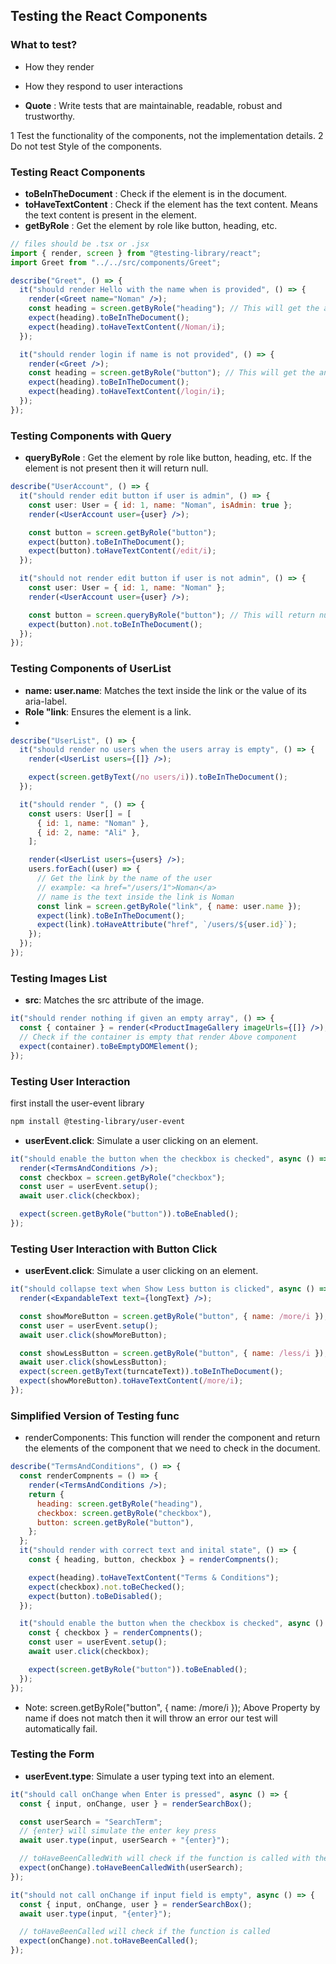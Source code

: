 ## Testing the React Components

### What to test?

- How they render
- How they respond to user interactions

- **Quote** : Write tests that are maintainable, readable, robust and trustworthy.

1 Test the functionality of the components, not the implementation details.
2 Do not test Style of the components.

### Testing React Components

- **toBeInTheDocument** : Check if the element is in the document.
- **toHaveTextContent** : Check if the element has the text content. Means the text content is present in the element.
- **getByRole** : Get the element by role like button, heading, etc.

```jsx
// files should be .tsx or .jsx
import { render, screen } from "@testing-library/react";
import Greet from "../../src/components/Greet";

describe("Greet", () => {
  it("should render Hello with the name when is provided", () => {
    render(<Greet name="Noman" />);
    const heading = screen.getByRole("heading"); // This will get the any heading from the dom like h1, h2, h3, h4
    expect(heading).toBeInTheDocument();
    expect(heading).toHaveTextContent(/Noman/i);
  });

  it("should render login if name is not provided", () => {
    render(<Greet />);
    const heading = screen.getByRole("button"); // This will get the any heading from the dom like h1, h2, h3, h4, button
    expect(heading).toBeInTheDocument();
    expect(heading).toHaveTextContent(/login/i);
  });
});
```

### Testing Components with Query

- **queryByRole** : Get the element by role like button, heading, etc. If the element is not present then it will return null.

```jsx
describe("UserAccount", () => {
  it("should render edit button if user is admin", () => {
    const user: User = { id: 1, name: "Noman", isAdmin: true };
    render(<UserAccount user={user} />);

    const button = screen.getByRole("button");
    expect(button).toBeInTheDocument();
    expect(button).toHaveTextContent(/edit/i);
  });

  it("should not render edit button if user is not admin", () => {
    const user: User = { id: 1, name: "Noman" };
    render(<UserAccount user={user} />);

    const button = screen.queryByRole("button"); // This will return null if the element is not present
    expect(button).not.toBeInTheDocument();
  });
});
```

### Testing Components of UserList

- **name: user.name**: Matches the text inside the link or the value of its aria-label.
- **Role "link**: Ensures the element is a link.
-

```jsx
describe("UserList", () => {
  it("should render no users when the users array is empty", () => {
    render(<UserList users={[]} />);

    expect(screen.getByText(/no users/i)).toBeInTheDocument();
  });

  it("should render ", () => {
    const users: User[] = [
      { id: 1, name: "Noman" },
      { id: 2, name: "Ali" },
    ];

    render(<UserList users={users} />);
    users.forEach((user) => {
      // Get the link by the name of the user
      // example: <a href="/users/1">Noman</a>
      // name is the text inside the link is Noman
      const link = screen.getByRole("link", { name: user.name });
      expect(link).toBeInTheDocument();
      expect(link).toHaveAttribute("href", `/users/${user.id}`);
    });
  });
});
```

### Testing Images List

- **src**: Matches the src attribute of the image.

```jsx
it("should render nothing if given an empty array", () => {
  const { container } = render(<ProductImageGallery imageUrls={[]} />);
  // Check if the container is empty that render Above component
  expect(container).toBeEmptyDOMElement();
});
```

### Testing User Interaction

first install the user-event library

```bash
npm install @testing-library/user-event
```

- **userEvent.click**: Simulate a user clicking on an element.

```jsx
it("should enable the button when the checkbox is checked", async () => {
  render(<TermsAndConditions />);
  const checkbox = screen.getByRole("checkbox");
  const user = userEvent.setup();
  await user.click(checkbox);

  expect(screen.getByRole("button")).toBeEnabled();
});
```

### Testing User Interaction with Button Click

- **userEvent.click**: Simulate a user clicking on an element.

```jsx
it("should collapse text when Show Less button is clicked", async () => {
  render(<ExpandableText text={longText} />);

  const showMoreButton = screen.getByRole("button", { name: /more/i });
  const user = userEvent.setup();
  await user.click(showMoreButton);

  const showLessButton = screen.getByRole("button", { name: /less/i });
  await user.click(showLessButton);
  expect(screen.getByText(turncateText)).toBeInTheDocument();
  expect(showMoreButton).toHaveTextContent(/more/i);
});
```

### Simplified Version of Testing func

- renderComponents: This function will render the component and return the elements of the component that we need to check in the document.

```jsx
describe("TermsAndConditions", () => {
  const renderCompnents = () => {
    render(<TermsAndConditions />);
    return {
      heading: screen.getByRole("heading"),
      checkbox: screen.getByRole("checkbox"),
      button: screen.getByRole("button"),
    };
  };
  it("should render with correct text and inital state", () => {
    const { heading, button, checkbox } = renderCompnents();

    expect(heading).toHaveTextContent("Terms & Conditions");
    expect(checkbox).not.toBeChecked();
    expect(button).toBeDisabled();
  });

  it("should enable the button when the checkbox is checked", async () => {
    const { checkbox } = renderCompnents();
    const user = userEvent.setup();
    await user.click(checkbox);

    expect(screen.getByRole("button")).toBeEnabled();
  });
});
```

- Note: screen.getByRole("button", { name: /more/i });
  Above Property by name if does not match then it will throw an error our test will automatically fail.

### Testing the Form

- **userEvent.type**: Simulate a user typing text into an element.

```jsx
it("should call onChange when Enter is pressed", async () => {
  const { input, onChange, user } = renderSearchBox();

  const userSearch = "SearchTerm";
  // {enter} will simulate the enter key press
  await user.type(input, userSearch + "{enter}");

  // toHaveBeenCalledWith will check if the function is called with the correct argument
  expect(onChange).toHaveBeenCalledWith(userSearch);
});

it("should not call onChange if input field is empty", async () => {
  const { input, onChange, user } = renderSearchBox();
  await user.type(input, "{enter}");

  // toHaveBeenCalled will check if the function is called
  expect(onChange).not.toHaveBeenCalled();
});
```
